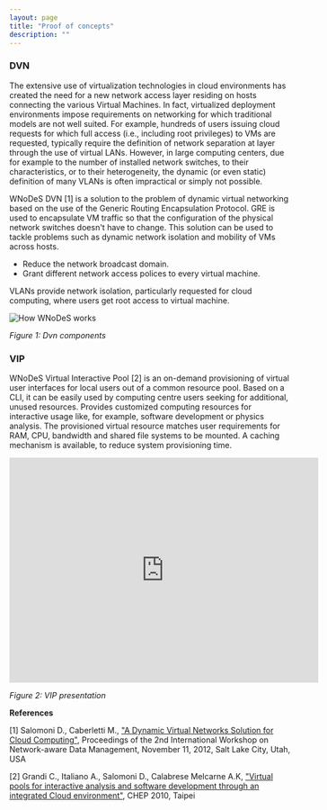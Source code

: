 ```yaml
---
layout: page
title: "Proof of concepts"
description: ""
---
```



### DVN

The extensive use of virtualization technologies in cloud environments has created the need for a new network access layer residing on hosts connecting the various Virtual Machines.
In fact, virtualized deployment environments impose requirements on networking for which traditional models are not well suited.
For example, hundreds of users issuing cloud requests for which full access (i.e., including root privileges) to VMs are requested, typically require the definition of network separation at layer through the use of virtual LANs.
However, in large computing centers, due for example to the number of installed network switches, to their characteristics, or to their heterogeneity, the dynamic (or even static) definition of many VLANs is often impractical or simply not possible.

WNoDeS DVN [1] is a solution to the problem of dynamic virtual networking based on the use of the Generic Routing Encapsulation Protocol.
GRE is used to encapsulate VM traffic so that the configuration of the physical network switches doesn't have to change.
This solution can be used to tackle problems such as dynamic network isolation and mobility of VMs across hosts.

* Reduce the network broadcast domain.
* Grant different network access polices to every virtual machine.

VLANs provide network isolation, particularly requested for cloud computing, where users get root access to virtual machine.

![How WNoDeS works]({{site.baseurl}}/images/dvn_components.png) 

_Figure 1: Dvn components_

### VIP

WNoDeS Virtual Interactive Pool [2] is an on-demand provisioning of virtual user interfaces for local users out of a common resource pool.
Based on a CLI, it can be easily used by computing centre users seeking for additional, unused resources.
Provides customized computing resources for interactive usage like, for example, software development or physics analysis.
The provisioned virtual resource matches user requirements for RAM, CPU, bandwidth and shared file systems to be mounted.
A caching mechanism is available, to reduce system provisioning time.

<iframe src="http://prezi.com/embed/9dyfwjybq9b-/?bgcolor=ffffff&amp;lock_to_path=0&amp;autoplay=0&amp;autohide_ctrls=0&amp;features=undefined&amp;disabled_features=undefined" width="550" height="400" frameBorder="0"></iframe>

_Figure 2: VIP presentation_


**References**

[1] Salomoni D., Caberletti M., ["A Dynamic Virtual Networks Solution for Cloud Computing"](http://www.computer.org/csdl/proceedings/sccompanion/2012/4956/00/4956a526-abs.html), Proceedings of the 2nd International Workshop on Network-aware Data Management, November 11, 2012, Salt Lake City, Utah, USA

[2] Grandi C., Italiano A., Salomoni D., Calabrese Melcarne A.K, ["Virtual pools for interactive analysis and software development through an integrated Cloud environment"](http://web2.infn.it/wnodes/download/CHEP10-Grandi-VIP-101019.pdf), CHEP 2010, Taipei

